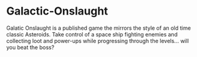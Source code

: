 # Galactic-Onslaught
Galatic Onslaught is a published game the mirrors the style of an old time classic Asteroids. Take control of a space ship fighting enemies and collecting loot and power-ups while progressing through the levels... will you beat the boss?
